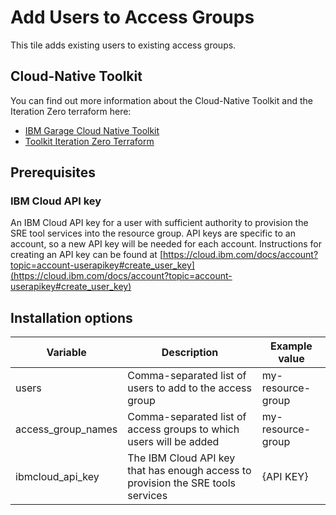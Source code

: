# Add Users to Access Groups

This tile adds existing users to existing access groups.

## Cloud-Native Toolkit

You can find out more information about the Cloud-Native Toolkit and the Iteration Zero terraform here:
    
- [IBM Garage Cloud Native Toolkit](https://cloudnativetoolkit.dev/)
- [Toolkit Iteration Zero Terraform](https://github.com/ibm-garage-cloud/ibm-garage-iteration-zero)

## Prerequisites

### IBM Cloud API key

An IBM Cloud API key for a user with sufficient authority to provision the SRE tool services into the resource group. API keys are
specific to an account, so a new API key will be needed for each account. Instructions for creating an API key can be 
found at [https://cloud.ibm.com/docs/account?topic=account-userapikey#create_user_key](https://cloud.ibm.com/docs/account?topic=account-userapikey#create_user_key)

## Installation options

|Variable                  |Description|Example value|
|--------------------------|-----------|-----|
|users                     |Comma-separated list of users to add to the access group |my-resource-group|
|access_group_names        |Comma-separated list of access groups to which users will be added |my-resource-group|
|ibmcloud_api_key          |The IBM Cloud API key that has enough access to provision the SRE tools services|{API KEY}|
